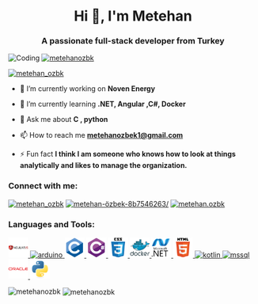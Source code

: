 <h1 align="center">Hi 👋, I'm Metehan</h1>
<h3 align="center">A passionate full-stack developer from Turkey</h3>
<img align"right" alt="Coding" width="400" src="https://i.giphy.com/media/v1.Y2lkPTc5MGI3NjExdzIxcGZsejA0bXJ4eTI1ZjRjejA4bzduMGZ4NXpjMjQ5OHN2NGN1YSZlcD12MV9pbnRlcm5hbF9naWZfYnlfaWQmY3Q9Zw/qgQUggAC3Pfv687qPC/giphy.gif>
<p align="left"> <a href="https://github.com/ryo-ma/github-profile-trophy"><img src="https://github-profile-trophy.vercel.app/?username=metehanozbk" alt="metehanozbk" /></a> </p>

<p align="left"> <a href="https://twitter.com/metehan_ozbk" target="blank"><img src="https://img.shields.io/twitter/follow/metehan_ozbk?logo=twitter&style=for-the-badge" alt="metehan_ozbk" /></a> </p>

- 🔭 I’m currently working on **Noven Energy**

- 🌱 I’m currently learning **.NET, Angular ,C#, Docker**

- 💬 Ask me about **C , python**

- 📫 How to reach me **metehanozbek1@gmail.com**

- ⚡ Fun fact **I think I am someone who knows how to look at things analytically and likes to manage the organization.**

<h3 align="left">Connect with me:</h3>
<p align="left">
<a href="https://twitter.com/metehan_ozbk" target="blank"><img align="center" src="https://raw.githubusercontent.com/rahuldkjain/github-profile-readme-generator/master/src/images/icons/Social/twitter.svg" alt="metehan_ozbk" height="30" width="40" /></a>
<a href="https://linkedin.com/in/metehan-özbek-8b7546263/" target="blank"><img align="center" src="https://raw.githubusercontent.com/rahuldkjain/github-profile-readme-generator/master/src/images/icons/Social/linked-in-alt.svg" alt="metehan-özbek-8b7546263/" height="30" width="40" /></a>
<a href="https://instagram.com/metehan.ozbk" target="blank"><img align="center" src="https://raw.githubusercontent.com/rahuldkjain/github-profile-readme-generator/master/src/images/icons/Social/instagram.svg" alt="metehan.ozbk" height="30" width="40" /></a>
</p>

<h3 align="left">Languages and Tools:</h3>
<p align="left"> <a href="https://angular.io" target="_blank" rel="noreferrer"> <img src="https://raw.githubusercontent.com/devicons/devicon/master/icons/angularjs/angularjs-original-wordmark.svg" alt="angularjs" width="40" height="40"/> </a> <a href="https://www.arduino.cc/" target="_blank" rel="noreferrer"> <img src="https://cdn.worldvectorlogo.com/logos/arduino-1.svg" alt="arduino" width="40" height="40"/> </a> <a href="https://www.cprogramming.com/" target="_blank" rel="noreferrer"> <img src="https://raw.githubusercontent.com/devicons/devicon/master/icons/c/c-original.svg" alt="c" width="40" height="40"/> </a> <a href="https://www.w3schools.com/cs/" target="_blank" rel="noreferrer"> <img src="https://raw.githubusercontent.com/devicons/devicon/master/icons/csharp/csharp-original.svg" alt="csharp" width="40" height="40"/> </a> <a href="https://www.w3schools.com/css/" target="_blank" rel="noreferrer"> <img src="https://raw.githubusercontent.com/devicons/devicon/master/icons/css3/css3-original-wordmark.svg" alt="css3" width="40" height="40"/> </a> <a href="https://www.docker.com/" target="_blank" rel="noreferrer"> <img src="https://raw.githubusercontent.com/devicons/devicon/master/icons/docker/docker-original-wordmark.svg" alt="docker" width="40" height="40"/> </a> <a href="https://dotnet.microsoft.com/" target="_blank" rel="noreferrer"> <img src="https://raw.githubusercontent.com/devicons/devicon/master/icons/dot-net/dot-net-original-wordmark.svg" alt="dotnet" width="40" height="40"/> </a> <a href="https://www.w3.org/html/" target="_blank" rel="noreferrer"> <img src="https://raw.githubusercontent.com/devicons/devicon/master/icons/html5/html5-original-wordmark.svg" alt="html5" width="40" height="40"/> </a> <a href="https://kotlinlang.org" target="_blank" rel="noreferrer"> <img src="https://www.vectorlogo.zone/logos/kotlinlang/kotlinlang-icon.svg" alt="kotlin" width="40" height="40"/> </a> <a href="https://www.microsoft.com/en-us/sql-server" target="_blank" rel="noreferrer"> <img src="https://www.svgrepo.com/show/303229/microsoft-sql-server-logo.svg" alt="mssql" width="40" height="40"/> </a> <a href="https://www.oracle.com/" target="_blank" rel="noreferrer"> <img src="https://raw.githubusercontent.com/devicons/devicon/master/icons/oracle/oracle-original.svg" alt="oracle" width="40" height="40"/> </a> <a href="https://www.python.org" target="_blank" rel="noreferrer"> <img src="https://raw.githubusercontent.com/devicons/devicon/master/icons/python/python-original.svg" alt="python" width="40" height="40"/> </a> </p>

<p><img align="left" src="https://github-readme-stats.vercel.app/api/top-langs?username=metehanozbk&show_icons=true&locale=en&layout=compact" alt="metehanozbk" /></p>

<p>&nbsp;<img align="center" src="https://github-readme-stats.vercel.app/api?username=metehanozbk&show_icons=true&locale=en" alt="metehanozbk" /></p>
